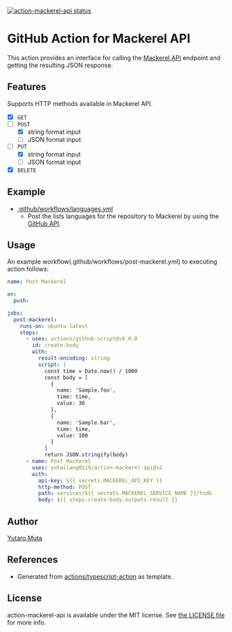 <a href="https://github.com/yutailang0119/action-mackerel-api/actions"><img alt="action-mackerel-api status" src="https://github.com/yutailang0119/action-mackerel-api/workflows/build-test/badge.svg"></a>

# GitHub Action for Mackerel API

This action provides an interface for calling the [Mackerel API](https://mackerel.io/api-docs/) endpoint and getting the resulting JSON response.

## Features

Supports HTTP methods available in Mackerel API.

- [x] `GET`
- [ ] `POST`
    - [x] string format input
    - [ ] JSON format input
- [ ] `PUT`
    - [x] string format input
    - [ ] JSON format input
- [x] `DELETE`

## Example

- [.github/workflows/languages.yml](.github/workflows/languages.yml)
    - Post the lists languages for the repository ​​to Mackerel by using the [GitHub API](https://developer.github.com/v3/repos/#list-repository-languages).  

## Usage

An example workflow(.github/workflows/post-mackerel.yml) to executing action follows:

```yml
name: Post Mackerel

on:
  push:

jobs:
  post-mackerel:
    runs-on: ubuntu-latest
    steps:
      - uses: actions/github-script@v6.0.0
        id: create-body
        with:
          result-encoding: string
          script: |
            const time = Date.now() / 1000
            const body = [
              {
                name: 'Sample.foo',
                time: time,
                value: 30
              },
              {
                name: 'Sample.bar',
                time: time,
                value: 100
              }
            ]
            return JSON.stringify(body)
      - name: Post Mackerel
        uses: yutailang0119/action-mackerel-api@v2
        with:
          api-key: ${{ secrets.MACKEREL_API_KEY }}
          http-method: POST
          path: services/${{ secrets.MACKEREL_SERVICE_NAME }}/tsdb
          body: ${{ steps.create-body.outputs.result }}
```

## Author

[Yutaro Muta](https://github.com/yutailang0119)

## References

- Generated from [actions/typescript-action](https://github.com/actions/typescript-action) as template.

## License

action-mackerel-api is available under the MIT license. See [the LICENSE file](./LICENSE) for more info.
